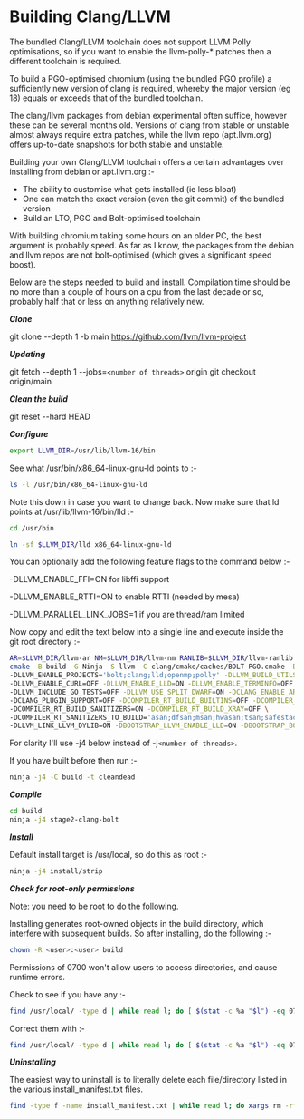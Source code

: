 # Building Clang/LLVM

The bundled Clang/LLVM toolchain does not support LLVM Polly optimisations, so if
you want to enable the llvm-polly-* patches then a different toolchain is required.

To build a PGO-optimised chromium (using the bundled PGO profile) a sufficiently new
version of clang is required, whereby the major version (eg 18) equals or exceeds
that of the bundled toolchain.

The clang/llvm packages from debian experimental often suffice, however these can be
several months old. Versions of clang from stable or unstable almost always require
extra patches, while the llvm repo (apt.llvm.org) offers up-to-date snapshots for
both stable and unstable.

Building your own Clang/LLVM toolchain offers a certain advantages over installing
from debian or apt.llvm.org :-

- The ability to customise what gets installed (ie less bloat)
- One can match the exact version (even the git commit) of the bundled version
- Build an LTO, PGO and Bolt-optimised toolchain

With building chromium taking some hours on an older PC, the best argument is
probably speed. As far as I know, the packages from the debian and llvm repos
are not bolt-optimised (which gives a significant speed boost).

Below are the steps needed to build and install. Compilation time should be no
more than a couple of hours on a cpu from the last decade or so, probably half
that or less on anything relatively new.


___Clone___

git clone --depth 1 -b main https://github.com/llvm/llvm-project


___Updating___

git fetch --depth 1 --jobs=`<number of threads>` origin
git checkout origin/main


___Clean the build___

git reset --hard HEAD


___Configure___

```sh
export LLVM_DIR=/usr/lib/llvm-16/bin
```

See what /usr/bin/x86_64-linux-gnu-ld points to :-

```sh
ls -l /usr/bin/x86_64-linux-gnu-ld
```

Note this down in case you want to change back. Now make sure
that ld points at /usr/lib/llvm-16/bin/lld :-

```sh
cd /usr/bin

ln -sf $LLVM_DIR/lld x86_64-linux-gnu-ld
```

You can optionally add the following feature flags to the command below :-

-DLLVM_ENABLE_FFI=ON for libffi support

-DLLVM_ENABLE_RTTI=ON to enable RTTI (needed by mesa)

-DLLVM_PARALLEL_LINK_JOBS=1 if you are thread/ram limited

Now copy and edit the text below into a single line and execute inside the git root directory :-

```sh
AR=$LLVM_DIR/llvm-ar NM=$LLVM_DIR/llvm-nm RANLIB=$LLVM_DIR/llvm-ranlib CC=$LLVM_DIR/clang CXX=$LLVM_DIR/clang++ \
cmake -B build -G Ninja -S llvm -C clang/cmake/caches/BOLT-PGO.cmake -DCMAKE_BUILD_TYPE=Release \
-DLLVM_ENABLE_PROJECTS='bolt;clang;lld;openmp;polly' -DLLVM_BUILD_UTILS=OFF -DLLVM_TARGETS_TO_BUILD="X86;WebAssembly" \
-DLLVM_ENABLE_CURL=OFF -DLLVM_ENABLE_LLD=ON -DLLVM_ENABLE_TERMINFO=OFF -DLLVM_ENABLE_UNWIND_TABLES=OFF -DLLVM_ENABLE_Z3_SOLVER=OFF \
-DLLVM_INCLUDE_GO_TESTS=OFF -DLLVM_USE_SPLIT_DWARF=ON -DCLANG_ENABLE_ARCMT=OFF -DCLANG_ENABLE_STATIC_ANALYZER=OFF \
-DCLANG_PLUGIN_SUPPORT=OFF -DCOMPILER_RT_BUILD_BUILTINS=OFF -DCOMPILER_RT_BUILD_CRT=OFF -DCOMPILER_RT_BUILD_LIBFUZZER=OFF \
-DCOMPILER_RT_BUILD_SANITIZERS=ON -DCOMPILER_RT_BUILD_XRAY=OFF \
-DCOMPILER_RT_SANITIZERS_TO_BUILD='asan;dfsan;msan;hwasan;tsan;safestack;cfi' -DCOMPILER_RT_USE_LIBCXX=NO -DLLVM_BUILD_LLVM_DYLIB=ON \
-DLLVM_LINK_LLVM_DYLIB=ON -DBOOTSTRAP_LLVM_ENABLE_LLD=ON -DBOOTSTRAP_BOOTSTRAP_LLVM_ENABLE_LLD=ON -DPGO_INSTRUMENT_LTO=Thin
```


For clarity I'll use -j4 below instead of -j`<number of threads>`.

If you have built before then run :-

```sh
ninja -j4 -C build -t cleandead
```


___Compile___
```sh
cd build
ninja -j4 stage2-clang-bolt
```


___Install___

Default install target is /usr/local, so do this as root :-

```sh
ninja -j4 install/strip
```


___Check for root-only permissions___

Note: you need to be root to do the following.

Installing generates root-owned objects in the build directory, which interfere with
subsequent builds. So after installing, do the following :-

```sh
chown -R <user>:<user> build
```

Permissions of 0700 won't allow users to access directories, and cause runtime errors.

Check to see if you have any :-

```sh
find /usr/local/ -type d | while read l; do [ $(stat -c %a "$l") -eq 0755 ] || ls -ld "$l"; done
```

Correct them with :-

```sh
find /usr/local/ -type d | while read l; do [ $(stat -c %a "$l") -eq 0755 ] || chmod 0755 "$l"; done
```


___Uninstalling___

The easiest way to uninstall is to literally delete each file/directory listed in the
various install_manifest.txt files.

```sh
find -type f -name install_manifest.txt | while read l; do xargs rm -rf < $l; done
```
